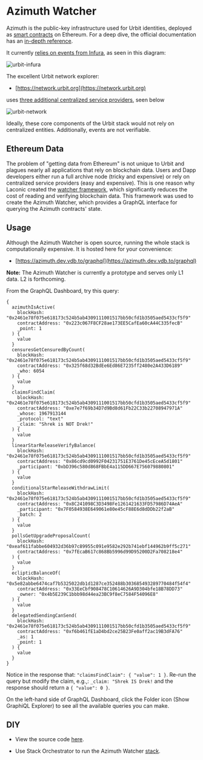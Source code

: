 # Azimuth Watcher

Azimuth is the public-key infrastructure used for Urbit identities, deployed as [smart contracts](https://github.com/urbit/azimuth) on Ethereum. For a deep dive, the official documentation has an [in-depth reference](https://developers.urbit.org/reference/azimuth/azimuth).

It currently [relies on events from Infura](https://developers.urbit.org/reference/azimuth/flow#eth-watcher), as seen in this diagram:

![urbit-infura](/images/roller-agents.png)

The excellent Urbit network explorer:

- [https://network.urbit.org](https://network.urbit.org)

uses [three additional centralized service providers](https://github.com/urbit/network-explorer#backend-architecture-diagram), seen below

![urbit-network](/images/network-website.svg)

Ideally, these core components of the Urbit stack would not rely on centralized entities. Additionally, events are not verifiable.

## Ethereum Data

The problem of "getting data from Ethereum" is not unique to Urbit and plagues nearly all applications that rely on blockchain data. Users and Dapp developers either run a full archive node (tricky and expensive) or rely on centralized service providers (easy and expensive). This is one reason why Laconic created the [watcher framework](https://github.com/cerc-io/watcher-ts/), which significantly reduces the cost of reading and verifying blockchain data. This framework was used to create the Azimuth Watcher, which provides a GraphQL interface for querying the Azimuth contracts' state.

## Usage

Although the Azimuth Watcher is open source, running the whole stack is computationally expensive. It is hosted here for your convenience:

- [https://azimuth.dev.vdb.to/graphql](https://azimuth.dev.vdb.to/graphql)

**Note:** The Azimuth Watcher is currently a prototype and serves only L1 data. L2 is forthcoming.

From the GraphQL Dashboard, try this query:

```
{
  azimuthIsActive(
    blockHash: "0x2461e78f075e618173c524b5ab4309111001517bb50cfd1b3505aed5433cf5f9"
    contractAddress: "0x223c067F8CF28ae173EE5CafEa60cA44C335fecB"
    _point: 1
  ) {
    value
  }
  censuresGetCensuredByCount(
    blockHash: "0x2461e78f075e618173c524b5ab4309111001517bb50cfd1b3505aed5433cf5f9"
    contractAddress: "0x325f68d32BdEe6Ed86E7235ff2480e2A433D6189"
    _who: 6054
  ) {
    value
  }
  claimsFindClaim(
    blockHash: "0x2461e78f075e618173c524b5ab4309111001517bb50cfd1b3505aed5433cf5f9"
    contractAddress: "0xe7e7f69b34D7d9Bd8d61Fb22C33b22708947971A"
    _whose: 1967913144
    _protocol: "text"
    _claim: "Shrek is NOT Drek!"
  ) {
    value
  }
  linearStarReleaseVerifyBalance(
    blockHash: "0x2461e78f075e618173c524b5ab4309111001517bb50cfd1b3505aed5433cf5f9"
    contractAddress: "0x86cd9cd0992F04231751E3761De45cEceA5d1801"
    _participant: "0xbD396c580d868FBbE4a115DD667E756079880801"
  ) {
    value
  }
  conditionalStarReleaseWithdrawLimit(
    blockHash: "0x2461e78f075e618173c524b5ab4309111001517bb50cfd1b3505aed5433cf5f9"
    contractAddress: "0x8C241098C3D3498Fe1261421633FD57986D74AeA"
    _participant: "0x7F0584938E649061e80e45cF88E6d8dDDb22f2aB"
    _batch: 2
  ) {
    value
  }
  pollsGetUpgradeProposalCount(
    blockHash: "0xeaf611fabbe604932d36b97c89955c091e9582e292b741ebf144962b9ff5c271"
    contractAddress: "0x7fEcaB617c868Bb5996d99D95200D2Fa708218e4"
  ) {
    value
  }
  eclipticBalanceOf(
    blockHash: "0x5e82abbe6474caf7b5325022db1d1287ce352488b303685493289770484f54f4"
    contractAddress: "0x33EeCbf908478C10614626A9D304bfe18B78DD73"
    _owner: "0x4b5E239C1bbb98d44ea23BC9f8eC7584F54096E8"
  ) {
    value
  }
  delegatedSendingCanSend(
    blockHash: "0x2461e78f075e618173c524b5ab4309111001517bb50cfd1b3505aed5433cf5f9"
    contractAddress: "0xf6b461fE1aD4bd2ce25B23Fe0aff2ac19B3dFA76"
    _as: 1
    _point: 1
  ) {
    value
  }
}
```

Notice in the response that: `"claimsFindClaim": { "value": 1 }`. Re-run the query but modify the claim, e.g.,: `_claim: "Shrek IS Drek!` and the response should return a `{ "value": 0 }`.

On the left-hand side of GraphQL Dashboard, click the Folder icon (Show GraphiQL Explorer) to see all the available queries you can make.

## DIY

- View the source code [here](https://github.com/cerc-io/azimuth-watcher-ts).

- Use Stack Orchestrator to run the Azimuth Watcher [stack](https://github.com/cerc-io/stack-orchestrator/tree/main/app/data/stacks/azimuth).

